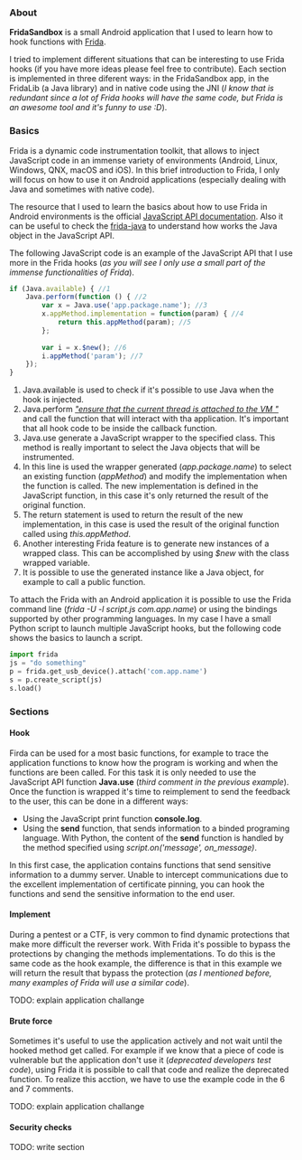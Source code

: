 ### About
**FridaSandbox** is a small Android application that I used to learn how to hook functions with [Frida](https://www.frida.re/ "Frida webpage").

I tried to implement different situations that can be interesting to use Frida hooks (if you have more ideas please feel free to contribute). Each section is implemented in three diferent ways: in the FridaSandbox app, in the FridaLib (a Java library) and in native code using the JNI (*I know that is redundant since a lot of Frida hooks will have the same code, but Frida is an awesome tool and it's funny to use :D*).

### Basics
Frida is a dynamic code instrumentation toolkit, that allows to inject JavaScript code in an immense variety of environments (Android, Linux, Windows, QNX, macOS and iOS). In this brief introduction to Frida, I only will focus on how to use it on Android applications (especially dealing with Java and sometimes with native code).

The resource that I used to learn the basics about how to use Frida in Android environments is the official [JavaScript API documentation](https://www.frida.re/docs/javascript-api/#java). Also it can be useful to check the [frida-java](https://github.com/frida/frida-java) to understand how works the Java object in the JavaScript API.

The following JavaScript code is an example of the JavaScript API that I use more in the Frida hooks (*as you will see I only use a small part of the immense functionalities of Frida*).
```javascript
if (Java.available) { //1
    Java.perform(function () { //2
        var x = Java.use('app.package.name'); //3
        x.appMethod.implementation = function(param) { //4
            return this.appMethod(param); //5
        };
        
        var i = x.$new(); //6
        i.appMethod('param'); //7
    });
}
```
1. Java.available is used to check if it's possible to use Java when the hook is injected.
2. Java.perform [*"ensure that the current thread is attached to the VM "*](https://www.frida.re/docs/javascript-api/#java) and call the function that will interact with tha application. It's important that all hook code to be inside the callback function.
3. Java.use generate a JavaScript wrapper to the specified class. This method is really important to select the Java objects that will be instrumented.
4. In this line is used the wrapper generated (*app.package.name*) to select an existing function (*appMethod*) and modify the implementation when the function is called. The new implementation is defined in the JavaScript function, in this case it's only returned the result of the original function.
5. The return statement is used to return the result of the new implementation, in this case is used the result of the original function called using *this.appMethod*.
6. Another interesting Frida feature is to generate new instances of a wrapped class. This can be accomplished by using *$new* with the class wrapped variable.
7. It is possible to use the generated instance like a Java object, for example to call a public function.

To attach the Frida with an Android application it is possible to use the Frida command line (*frida -U -l script.js com.app.name*) or using the bindings supported by other programming languages. In my case I have a small Python script to launch multiple JavaScript hooks, but the following code shows the basics to launch a script.

```python
import frida
js = "do something"
p = frida.get_usb_device().attach('com.app.name')
s = p.create_script(js)
s.load()
```

### Sections
#### Hook
Firda can be used for a most basic functions, for example to trace the application functions to know how the program is working and when the functions are been called. For this task it is only needed to use the JavaScript API function **Java.use** (*third comment in the previous example*). Once the function is wrapped it's time to reimplement to send the feedback to the user, this can be done in a different ways:
* Using the JavaScript print function **console.log**.
* Using the **send** function, that sends information to a binded programing language. With Python, the content of the **send** function is handled by the method specified using *script.on('message', on_message)*.

In this first case, the application contains functions that send sensitive information to a dummy server. Unable to intercept communications due to the excellent implementation of certificate pinning, you can hook the functions and send the sensitive information to the end user.

#### Implement
During a pentest or a CTF, is very common to find dynamic protections that make more difficult the reverser work. With Frida it's possible to bypass the protections by changing the methods implementations. To do this is the same code as the hook example, the difference is that in this example we will return the result that bypass the protection (*as I mentioned before, many examples of Frida will use a similar code*).

TODO: explain application challange

#### Brute force
Sometimes it's useful to use the application actively and not wait until the hooked method get called. For example if we know that a piece of code is vulnerable but the application don't use it (*deprecated developers test code*), using Frida it is possible to call that code and realize the deprecated function. To realize this acction, we have to use the example code in the 6 and 7 comments.

TODO: explain application challange

#### Security checks
TODO: write section
